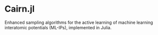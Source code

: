 # Cairn.jl
Enhanced sampling algorithms for the active learning of machine learning interatomic potentials (ML-IPs), implemented in Julia.
